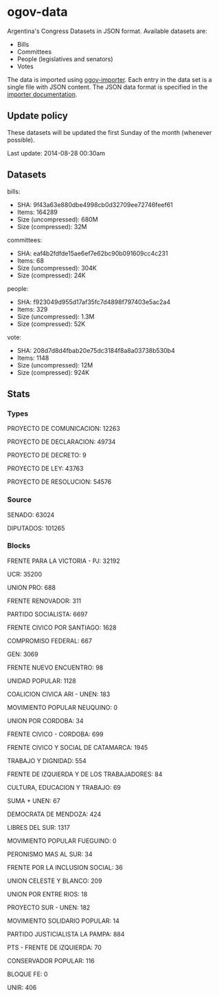 ogov-data
=========

Argentina's Congress Datasets in JSON format. Available datasets are:

* Bills
* Committees
* People (legislatives and senators)
* Votes

The data is imported using [ogov-importer](https://github.com/seykron/ogov-importer/). Each entry in the data set is a single file with JSON content. The JSON data format is specified in the [importer documentation](https://github.com/seykron/ogov-importer/#data-format).

## Update policy

These datasets will be updated the first Sunday of the month (whenever possible).

Last update: 2014-08-28 00:30am

## Datasets

bills:

* SHA: 9f43a63e880dbe4998cb0d32709ee72746feef61
* Items: 164289
* Size (uncompressed): 680M
* Size (compressed): 32M

committees:

* SHA: eaf4b2fdfde15ae6ef7e62bc90b091609cc4c231
* Items: 68
* Size (uncompressed): 304K
* Size (compressed): 24K

people:

* SHA: f923049d955d17af35fc7d4898f797403e5ac2a4
* Items: 329
* Size (uncompressed): 1.3M
* Size (compressed): 52K

vote:

* SHA: 208d7d8d4fbab20e75dc3184f8a8a03738b530b4
* Items: 1148
* Size (uncompressed): 12M
* Size (compressed): 924K

## Stats

### Types

PROYECTO DE COMUNICACION: 12263

PROYECTO DE DECLARACION: 49734

PROYECTO DE DECRETO: 9

PROYECTO DE LEY: 43763

PROYECTO DE RESOLUCION: 54576

### Source

SENADO: 63024

DIPUTADOS: 101265

### Blocks

FRENTE PARA LA VICTORIA - PJ: 32192

UCR: 35200

UNION PRO: 688

FRENTE RENOVADOR: 311

PARTIDO SOCIALISTA: 6697

FRENTE CIVICO POR SANTIAGO: 1628

COMPROMISO FEDERAL: 667

GEN: 3069

FRENTE NUEVO ENCUENTRO: 98

UNIDAD POPULAR: 1128

COALICION CIVICA ARI - UNEN: 183

MOVIMIENTO POPULAR NEUQUINO: 0

UNION POR CORDOBA: 34

FRENTE CIVICO - CORDOBA: 699

FRENTE CIVICO Y SOCIAL DE CATAMARCA: 1945

TRABAJO Y DIGNIDAD: 554

FRENTE DE IZQUIERDA Y DE LOS TRABAJADORES: 84

CULTURA, EDUCACION Y TRABAJO: 69

SUMA + UNEN: 67

DEMOCRATA DE MENDOZA: 424

LIBRES DEL SUR: 1317

MOVIMIENTO POPULAR FUEGUINO: 0

PERONISMO MAS AL SUR: 34

FRENTE POR LA INCLUSION SOCIAL: 36

UNION CELESTE Y BLANCO: 209

UNION POR ENTRE RIOS: 18

PROYECTO SUR - UNEN: 182

MOVIMIENTO SOLIDARIO POPULAR: 14

PARTIDO JUSTICIALISTA LA PAMPA: 884

PTS - FRENTE DE IZQUIERDA: 70

CONSERVADOR POPULAR: 116

BLOQUE FE: 0

UNIR: 406
